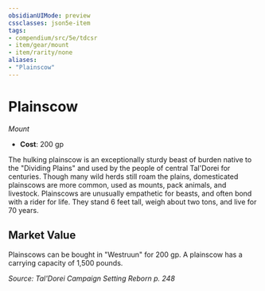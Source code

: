 ```yaml
---
obsidianUIMode: preview
cssclasses: json5e-item
tags:
- compendium/src/5e/tdcsr
- item/gear/mount
- item/rarity/none
aliases: 
- "Plainscow"
---
```

# Plainscow
*Mount*  

- **Cost**: 200 gp

The hulking plainscow is an exceptionally sturdy beast of burden native to the "Dividing Plains" and used by the people of central Tal'Dorei for centuries. Though many wild herds still roam the plains, domesticated plainscows are more common, used as mounts, pack animals, and livestock. Plainscows are unusually empathetic for beasts, and often bond with a rider for life. They stand 6 feet tall, weigh about two tons, and live for 70 years.

## Market Value

Plainscows can be bought in "Westruun" for 200 gp. A plainscow has a carrying capacity of 1,500 pounds.

*Source: Tal'Dorei Campaign Setting Reborn p. 248*